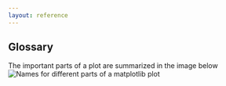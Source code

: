 ```yaml
---
layout: reference
---
```


## Glossary
The important parts of a plot are summarized in the image below
![Names for different parts of a matplotlib plot](https://matplotlib.org/stable/_images/anatomy.png)

